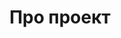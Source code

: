 ---
layout: post
title: Про проект
category: 'about project '

accordion: 
      - title: this is item 1
        content: <iframe name="embed_readwrite" src="https://etherpad.m-e.pp.ua/p/Test?showControls=true&showChat=true&showLineNumbers=true&useMonospaceFont=false" width="100%" height="600" frameborder="0"></iframe> 
      - title: this is item 2
        content: Lorem ipsum dolor sit amet, consectetur adipiscing elit.
---    
